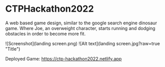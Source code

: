 # CTPHackathon2022

A web based game design, similar to the google search engine dinosaur game. Where Joe, an overweight character, starts running and dodging obstacles in order to become more fit. 

![Screenshot](landing screen.png)
![Alt text](landing screen.jpg?raw=true "Title")

Deployed Game: https://ctp-hackathon2022.netlify.app

